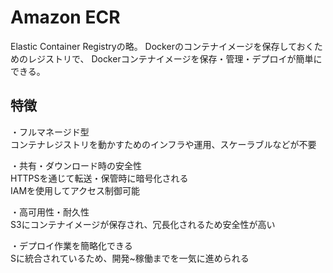 # Amazon ECR
Elastic Container Registryの略。
Dockerのコンテナイメージを保存しておくためのレジストリで、
Dockerコンテナイメージを保存・管理・デプロイが簡単にできる。

## 特徴
・フルマネージド型  
コンテナレジストリを動かすためのインフラや運用、スケーラブルなどが不要  

・共有・ダウンロード時の安全性  
HTTPSを通じて転送・保管時に暗号化される  
IAMを使用してアクセス制御可能

・高可用性・耐久性  
S3にコンテナイメージが保存され、冗長化されるため安全性が高い

・デプロイ作業を簡略化できる  
Sに統合されているため、開発~稼働までを一気に進められる


